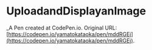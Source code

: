 # UploadandDisplayanImage
 _A Pen created at CodePen.io. Original URL: [https://codepen.io/yamatokataoka/pen/mddRGEj](https://codepen.io/yamatokataoka/pen/mddRGEj).

 